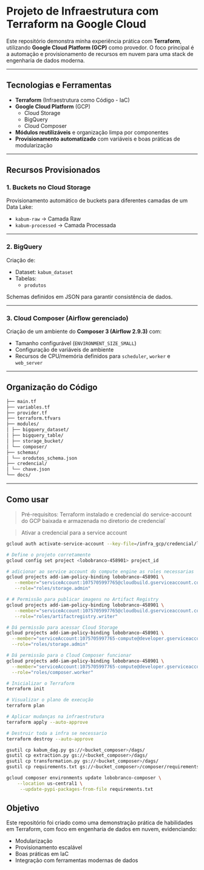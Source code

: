 # Projeto de Infraestrutura com Terraform na Google Cloud

Este repositório demonstra minha experiência prática com **Terraform**, utilizando **Google Cloud Platform (GCP)** como provedor. O foco principal é a automação e provisionamento de recursos em nuvem para uma stack de engenharia de dados moderna.

---

## Tecnologias e Ferramentas

- **Terraform** (Infraestrutura como Código - IaC)
- **Google Cloud Platform** (GCP)
  - Cloud Storage
  - BigQuery
  - Cloud Composer
- **Módulos reutilizáveis** e organização limpa por componentes
- **Provisionamento automatizado** com variáveis e boas práticas de modularização

---

## Recursos Provisionados

### 1. **Buckets no Cloud Storage**
Provisionamento automático de buckets para diferentes camadas de um Data Lake:

- `kabum-raw` → Camada Raw
- `kabum-processed` → Camada Processada

---

### 2. **BigQuery**
Criação de:

- Dataset: `kabum_dataset`
- Tabelas:
  - `produtos`
  
Schemas definidos em JSON para garantir consistência de dados.

---

### 3. **Cloud Composer (Airflow gerenciado)**
Criação de um ambiente do **Composer 3 (Airflow 2.9.3)** com:

- Tamanho configurável (`ENVIRONMENT_SIZE_SMALL`)
- Configuração de variáveis de ambiente
- Recursos de CPU/memória definidos para `scheduler`, `worker` e `web_server`

---

## Organização do Código

```bash
├── main.tf
├── variables.tf
├── provider.tf
├── terraform.tfvars
├── modules/
│ ├── bigquery_dataset/
│ ├── bigquery_table/
│ ├── storage_bucket/
│ └── composer/
├── schemas/
│ └── orodutos_schema.json
├── credencial/
│ └── chave.json
└── docs/
```
---
## Como usar

> Pré-requisitos: Terraform instalado e credencial do service-account do GCP baixada e armazenada no diretorio de credencial`

> Ativar a credencial para a service account
```bash
gcloud auth activate-service-account --key-file=/infra_gcp/credencial/lobobranco-458901-2d6bc0756f93.json

# Define o projeto corretamente
gcloud config set project <lobobranco-458901> project_id

# adicionar ao service account do compute engine as roles necessarias
gcloud projects add-iam-policy-binding lobobranco-458901 \
   --member="serviceAccount:1075705997765@cloudbuild.gserviceaccount.com" \
   --role="roles/storage.admin"

# # Permissão para publicar imagens no Artifact Registry
gcloud projects add-iam-policy-binding lobobranco-458901 \
   --member="serviceAccount:1075705997765@cloudbuild.gserviceaccount.com" \
   --role="roles/artifactregistry.writer"

# Dá permissão para acessar Cloud Storage
gcloud projects add-iam-policy-binding lobobranco-458901 \
  --member="serviceAccount:1075705997765-compute@developer.gserviceaccount.com" \
  --role="roles/storage.admin"

# Dá permissão para o Cloud Composer funcionar
gcloud projects add-iam-policy-binding lobobranco-458901 \
  --member="serviceAccount:1075705997765-compute@developer.gserviceaccount.com" \
  --role="roles/composer.worker"
```


```bash
# Inicializar o Terraform
terraform init

# Visualizar o plano de execução
terraform plan

# Aplicar mudanças na infraestrutura
terraform apply --auto-approve

# Destruir toda a infra se necessario
terraform destroy --auto-approve
```

```bash
gsutil cp kabum_dag.py gs://<bucket_composer>/dags/
gsutil cp extraction.py gs://<bucket_composer>/dags/
gsutil cp transformation.py gs://<bucket_composer>/dags/
gsutil cp requirements.txt gs://<bucket_composer>/composer/requirements/.

gcloud composer environments update lobobranco-composer \
    --location us-central1 \
     --update-pypi-packages-from-file requirements.txt
```

## Objetivo

Este repositório foi criado como uma demonstração prática de habilidades em Terraform, com foco em engenharia de dados em nuvem, evidenciando:

- Modularização
- Provisionamento escalável
- Boas práticas em IaC
- Integração com ferramentas modernas de dados